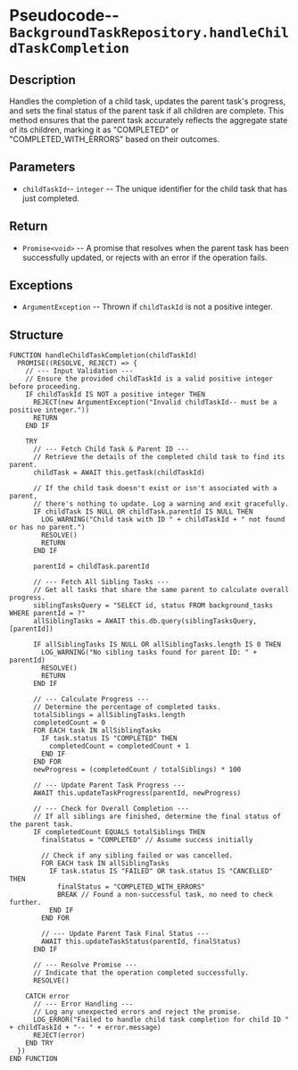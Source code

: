 # Pseudocode-- `BackgroundTaskRepository.handleChildTaskCompletion`

## Description

Handles the completion of a child task, updates the parent task's progress, and sets the final status of the parent task if all children are complete. This method ensures that the parent task accurately reflects the aggregate state of its children, marking it as "COMPLETED" or "COMPLETED_WITH_ERRORS" based on their outcomes.

## Parameters

-   `childTaskId`-- `integer` -- The unique identifier for the child task that has just completed.

## Return

-   `Promise<void>` -- A promise that resolves when the parent task has been successfully updated, or rejects with an error if the operation fails.

## Exceptions

-   `ArgumentException` -- Thrown if `childTaskId` is not a positive integer.

## Structure

```plaintext
FUNCTION handleChildTaskCompletion(childTaskId)
  PROMISE((RESOLVE, REJECT) => {
    // --- Input Validation ---
    // Ensure the provided childTaskId is a valid positive integer before proceeding.
    IF childTaskId IS NOT a positive integer THEN
      REJECT(new ArgumentException("Invalid childTaskId-- must be a positive integer."))
      RETURN
    END IF

    TRY
      // --- Fetch Child Task & Parent ID ---
      // Retrieve the details of the completed child task to find its parent.
      childTask = AWAIT this.getTask(childTaskId)

      // If the child task doesn't exist or isn't associated with a parent,
      // there's nothing to update. Log a warning and exit gracefully.
      IF childTask IS NULL OR childTask.parentId IS NULL THEN
        LOG_WARNING("Child task with ID " + childTaskId + " not found or has no parent.")
        RESOLVE()
        RETURN
      END IF

      parentId = childTask.parentId

      // --- Fetch All Sibling Tasks ---
      // Get all tasks that share the same parent to calculate overall progress.
      siblingTasksQuery = "SELECT id, status FROM background_tasks WHERE parentId = ?"
      allSiblingTasks = AWAIT this.db.query(siblingTasksQuery, [parentId])

      IF allSiblingTasks IS NULL OR allSiblingTasks.length IS 0 THEN
        LOG_WARNING("No sibling tasks found for parent ID: " + parentId)
        RESOLVE()
        RETURN
      END IF

      // --- Calculate Progress ---
      // Determine the percentage of completed tasks.
      totalSiblings = allSiblingTasks.length
      completedCount = 0
      FOR EACH task IN allSiblingTasks
        IF task.status IS "COMPLETED" THEN
          completedCount = completedCount + 1
        END IF
      END FOR
      newProgress = (completedCount / totalSiblings) * 100

      // --- Update Parent Task Progress ---
      AWAIT this.updateTaskProgress(parentId, newProgress)

      // --- Check for Overall Completion ---
      // If all siblings are finished, determine the final status of the parent task.
      IF completedCount EQUALS totalSiblings THEN
        finalStatus = "COMPLETED" // Assume success initially

        // Check if any sibling failed or was cancelled.
        FOR EACH task IN allSiblingTasks
          IF task.status IS "FAILED" OR task.status IS "CANCELLED" THEN
            finalStatus = "COMPLETED_WITH_ERRORS"
            BREAK // Found a non-successful task, no need to check further.
          END IF
        END FOR

        // --- Update Parent Task Final Status ---
        AWAIT this.updateTaskStatus(parentId, finalStatus)
      END IF

      // --- Resolve Promise ---
      // Indicate that the operation completed successfully.
      RESOLVE()

    CATCH error
      // --- Error Handling ---
      // Log any unexpected errors and reject the promise.
      LOG_ERROR("Failed to handle child task completion for child ID " + childTaskId + "-- " + error.message)
      REJECT(error)
    END TRY
  })
END FUNCTION
